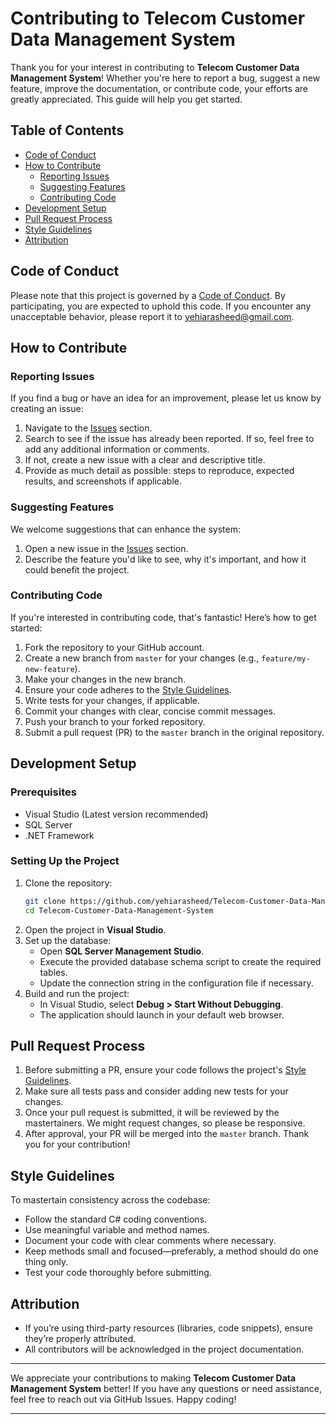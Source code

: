 # Contributing to Telecom Customer Data Management System

Thank you for your interest in contributing to **Telecom Customer Data Management System**! Whether you're here to report a bug, suggest a new feature, improve the documentation, or contribute code, your efforts are greatly appreciated. This guide will help you get started.

## Table of Contents
- [Code of Conduct](#code-of-conduct)
- [How to Contribute](#how-to-contribute)
  - [Reporting Issues](#reporting-issues)
  - [Suggesting Features](#suggesting-features)
  - [Contributing Code](#contributing-code)
- [Development Setup](#development-setup)
- [Pull Request Process](#pull-request-process)
- [Style Guidelines](#style-guidelines)
- [Attribution](#attribution)

## Code of Conduct

Please note that this project is governed by a [Code of Conduct](#). By participating, you are expected to uphold this code. If you encounter any unacceptable behavior, please report it to [yehiarasheed@gmail.com](mailto:yehiarasheed@gmail.com).

## How to Contribute

### Reporting Issues

If you find a bug or have an idea for an improvement, please let us know by creating an issue:
1. Navigate to the [Issues](https://github.com/yehiarasheed/Telecom-Customer-Data-Management-System/issues) section.
2. Search to see if the issue has already been reported. If so, feel free to add any additional information or comments.
3. If not, create a new issue with a clear and descriptive title.
4. Provide as much detail as possible: steps to reproduce, expected results, and screenshots if applicable.

### Suggesting Features

We welcome suggestions that can enhance the system:
1. Open a new issue in the [Issues](https://github.com/yehiarasheed/Telecom-Customer-Data-Management-System/issues) section.
2. Describe the feature you'd like to see, why it's important, and how it could benefit the project.

### Contributing Code

If you're interested in contributing code, that's fantastic! Here’s how to get started:
1. Fork the repository to your GitHub account.
2. Create a new branch from `master` for your changes (e.g., `feature/my-new-feature`).
3. Make your changes in the new branch.
4. Ensure your code adheres to the [Style Guidelines](#style-guidelines).
5. Write tests for your changes, if applicable.
6. Commit your changes with clear, concise commit messages.
7. Push your branch to your forked repository.
8. Submit a pull request (PR) to the `master` branch in the original repository.

## Development Setup

### Prerequisites
- Visual Studio (Latest version recommended)
- SQL Server
- .NET Framework

### Setting Up the Project
1. Clone the repository:
   ```sh
   git clone https://github.com/yehiarasheed/Telecom-Customer-Data-Management-System.git
   cd Telecom-Customer-Data-Management-System
   ```
2. Open the project in **Visual Studio**.
3. Set up the database:
   - Open **SQL Server Management Studio**.
   - Execute the provided database schema script to create the required tables.
   - Update the connection string in the configuration file if necessary.
4. Build and run the project:
   - In Visual Studio, select **Debug > Start Without Debugging**.
   - The application should launch in your default web browser.

## Pull Request Process

1. Before submitting a PR, ensure your code follows the project's [Style Guidelines](#style-guidelines).
2. Make sure all tests pass and consider adding new tests for your changes.
3. Once your pull request is submitted, it will be reviewed by the mastertainers. We might request changes, so please be responsive.
4. After approval, your PR will be merged into the `master` branch. Thank you for your contribution!

## Style Guidelines

To mastertain consistency across the codebase:
- Follow the standard C# coding conventions.
- Use meaningful variable and method names.
- Document your code with clear comments where necessary.
- Keep methods small and focused—preferably, a method should do one thing only.
- Test your code thoroughly before submitting.

## Attribution

- If you’re using third-party resources (libraries, code snippets), ensure they’re properly attributed.
- All contributors will be acknowledged in the project documentation.

---

We appreciate your contributions to making **Telecom Customer Data Management System** better! If you have any questions or need assistance, feel free to reach out via GitHub Issues. Happy coding!

---
